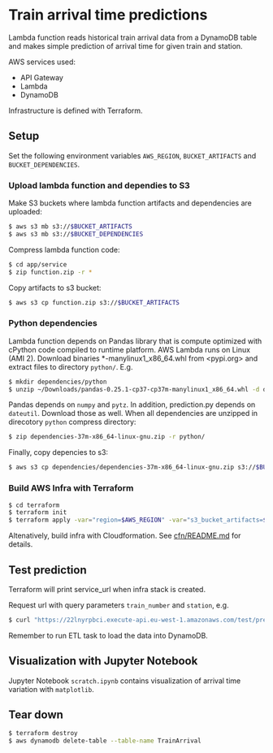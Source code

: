 # Train arrival time predictions

Lambda function reads historical train arrival data from a DynamoDB table and makes simple prediction of arrival time for given train and station. 

AWS services used:

- API Gateway
- Lambda
- DynamoDB

Infrastructure is defined with Terraform.

## Setup

Set the following environment variables `AWS_REGION`, `BUCKET_ARTIFACTS` and `BUCKET_DEPENDENCIES`.

### Upload lambda function and dependies to S3

Make S3 buckets where lambda function artifacts and dependencies are uploaded:

```bash
$ aws s3 mb s3://$BUCKET_ARTIFACTS
$ aws s3 mb s3://$BUCKET_DEPENDENCIES
```

Compress lambda function code:

```bash
$ cd app/service
$ zip function.zip -r *
```

Copy artifacts to s3 bucket:

```bash
$ aws s3 cp function.zip s3://$BUCKET_ARTIFACTS
```

### Python dependencies

Lambda function depends on Pandas library that is compute optimized with cPython code compiled to runtime platform. AWS Lambda runs on Linux (AMI 2). Download binaries *-manylinux1_x86_64.whl from <pypi.org> and extract files to directory `python/`. E.g.

```bash
$ mkdir dependencies/python
$ unzip ~/Downloads/pandas-0.25.1-cp37-cp37m-manylinux1_x86_64.whl -d dependencies/python
```

Pandas depends on `numpy` and `pytz`. In addition, prediction.py depends on `dateutil`. Download those as well. When all dependencies are unzipped in direcotory `python` compress directory:

```bash
$ zip dependencies-37m-x86_64-linux-gnu.zip -r python/
```

Finally, copy depencies to s3:

```bash
$ aws s3 cp dependencies/dependencies-37m-x86_64-linux-gnu.zip s3://$BUCKET_DEPENDENCIES
```

### Build AWS Infra with Terraform

```bash
$ cd terraform
$ terraform init 
$ terraform apply -var="region=$AWS_REGION" -var="s3_bucket_artifacts=$BUCKET_ARTIFACTS" -var="s3_bucket_dependencies=$BUCKET_DEPENDENCIES"
```

Altenatively, build infra with Cloudformation. See [cfn/README.md](cfn/README.md) for details.

## Test prediction

Terraform will print service_url when infra stack is created.

Request url with query parameters `train_number` and `station`, e.g.

```bash
$ curl "https://22lnyrpbci.execute-api.eu-west-1.amazonaws.com/test/prediction?train_number=8574&station=HKI"
```

Remember to run ETL task to load the data into DynamoDB.

## Visualization with Jupyter Notebook

Jupyter Notebook `scratch.ipynb` contains visualization of arrival time variation with `matplotlib`.

## Tear down

```bash
$ terraform destroy
$ aws dynamodb delete-table --table-name TrainArrival
```
